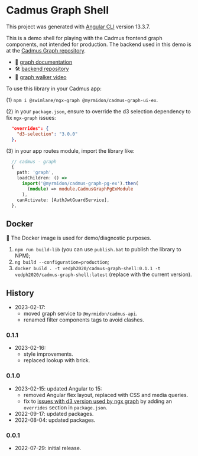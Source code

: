 # Cadmus Graph Shell

This project was generated with [Angular CLI](https://github.com/angular/angular-cli) version 13.3.7.

This is a demo shell for playing with the Cadmus frontend graph components, not intended for production. The backend used in this demo is at the [Cadmus Graph repository](https://github.com/vedph/cadmus-graph).

- 📖 [graph documentation](https://myrmex.github.io/overview/cadmus/dev/concepts/graph/)
- 🛠️ [backend repository](https://github.com/vedph/cadmus-graph)
- 👀 [graph walker video](https://www.youtube.com/watch?v=P0TlqbOi590)

To use this library in your Cadmus app:

(1) `npm i @swimlane/ngx-graph @myrmidon/cadmus-graph-ui-ex`.

(2) in your `package.json`, ensure to override the d3 selection dependency to fix `ngx-graph` issues:

```json
  "overrides": {
    "d3-selection": "3.0.0"
  },
```

(3) in your app routes module, import the library like:

```ts
  // cadmus - graph
  {
    path: 'graph',
    loadChildren: () =>
      import('@myrmidon/cadmus-graph-pg-ex').then(
        (module) => module.CadmusGraphPgExModule
      ),
    canActivate: [AuthJwtGuardService],
  },
```

## Docker

🐋 The Docker image is used for demo/diagnostic purposes.

1. `npm run build-lib` (you can use `publish.bat` to publish the library to NPM);
2. `ng build --configuration=production`;
3. `docker build . -t vedph2020/cadmus-graph-shell:0.1.1 -t vedph2020/cadmus-graph-shell:latest` (replace with the current version).

## History

- 2023-02-17:
  - moved graph service to `@myrmidon/cadmus-api`.
  - renamed filter components tags to avoid clashes.

### 0.1.1

- 2023-02-16:
  - style improvements.
  - replaced lookup with brick.

### 0.1.0

- 2023-02-15: updated Angular to 15:
  - removed Angular flex layout, replaced with CSS and media queries.
  - fix to [issues with d3 version used by ngx graph](https://github.com/swimlane/ngx-graph/issues/487#issuecomment-1419718384) by adding an `overrides` section in `package.json`.
- 2022-09-17: updated packages.
- 2022-08-04: updated packages.

### 0.0.1

- 2022-07-29: initial release.
